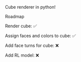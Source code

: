 Cube renderer in python! 

Roadmap

Render cube: ✅ 

Assign faces and colors to cube: ✅

Add face turns for cube: ❌

Add RL model: ❌ 
